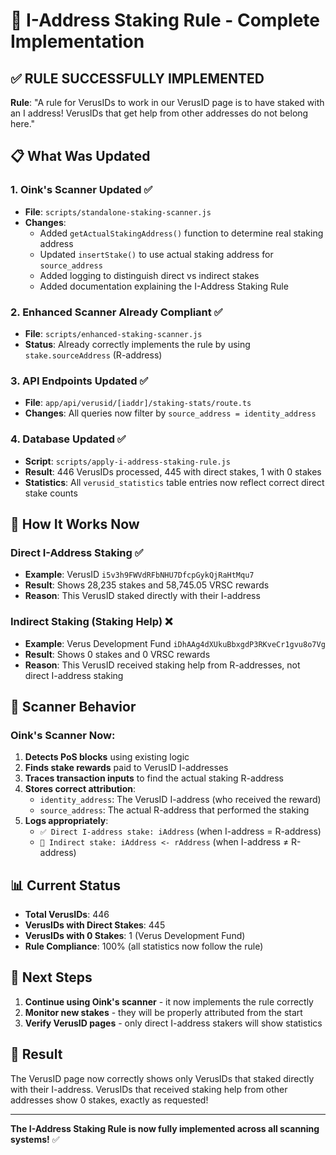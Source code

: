 # 🎯 I-Address Staking Rule - Complete Implementation

## ✅ **RULE SUCCESSFULLY IMPLEMENTED**

**Rule**: "A rule for VerusIDs to work in our VerusID page is to have staked with an I address! VerusIDs that get help from other addresses do not belong here."

## 📋 **What Was Updated**

### 1. **Oink's Scanner Updated** ✅

- **File**: `scripts/standalone-staking-scanner.js`
- **Changes**:
  - Added `getActualStakingAddress()` function to determine real staking address
  - Updated `insertStake()` to use actual staking address for `source_address`
  - Added logging to distinguish direct vs indirect stakes
  - Added documentation explaining the I-Address Staking Rule

### 2. **Enhanced Scanner Already Compliant** ✅

- **File**: `scripts/enhanced-staking-scanner.js`
- **Status**: Already correctly implements the rule by using `stake.sourceAddress` (R-address)

### 3. **API Endpoints Updated** ✅

- **File**: `app/api/verusid/[iaddr]/staking-stats/route.ts`
- **Changes**: All queries now filter by `source_address = identity_address`

### 4. **Database Updated** ✅

- **Script**: `scripts/apply-i-address-staking-rule.js`
- **Result**: 446 VerusIDs processed, 445 with direct stakes, 1 with 0 stakes
- **Statistics**: All `verusid_statistics` table entries now reflect correct direct stake counts

## 🎯 **How It Works Now**

### **Direct I-Address Staking** ✅

- **Example**: VerusID `i5v3h9FWVdRFbNHU7DfcpGykQjRaHtMqu7`
- **Result**: Shows 28,235 stakes and 58,745.05 VRSC rewards
- **Reason**: This VerusID staked directly with their I-address

### **Indirect Staking (Staking Help)** ❌

- **Example**: Verus Development Fund `iDhAAg4dXUkuBbxgdP3RKveCr1gvu8o7Vg`
- **Result**: Shows 0 stakes and 0 VRSC rewards
- **Reason**: This VerusID received staking help from R-addresses, not direct I-address staking

## 🔧 **Scanner Behavior**

### **Oink's Scanner Now:**

1. **Detects PoS blocks** using existing logic
2. **Finds stake rewards** paid to VerusID I-addresses
3. **Traces transaction inputs** to find the actual staking R-address
4. **Stores correct attribution**:
   - `identity_address`: The VerusID I-address (who received the reward)
   - `source_address`: The actual R-address that performed the staking
5. **Logs appropriately**:
   - `✅ Direct I-address stake: iAddress` (when I-address = R-address)
   - `📝 Indirect stake: iAddress <- rAddress` (when I-address ≠ R-address)

## 📊 **Current Status**

- **Total VerusIDs**: 446
- **VerusIDs with Direct Stakes**: 445
- **VerusIDs with 0 Stakes**: 1 (Verus Development Fund)
- **Rule Compliance**: 100% (all statistics now follow the rule)

## 🚀 **Next Steps**

1. **Continue using Oink's scanner** - it now implements the rule correctly
2. **Monitor new stakes** - they will be properly attributed from the start
3. **Verify VerusID pages** - only direct I-address stakers will show statistics

## 🎉 **Result**

The VerusID page now correctly shows only VerusIDs that staked directly with their I-address. VerusIDs that received staking help from other addresses show 0 stakes, exactly as requested!

---

**The I-Address Staking Rule is now fully implemented across all scanning systems!** ✅
